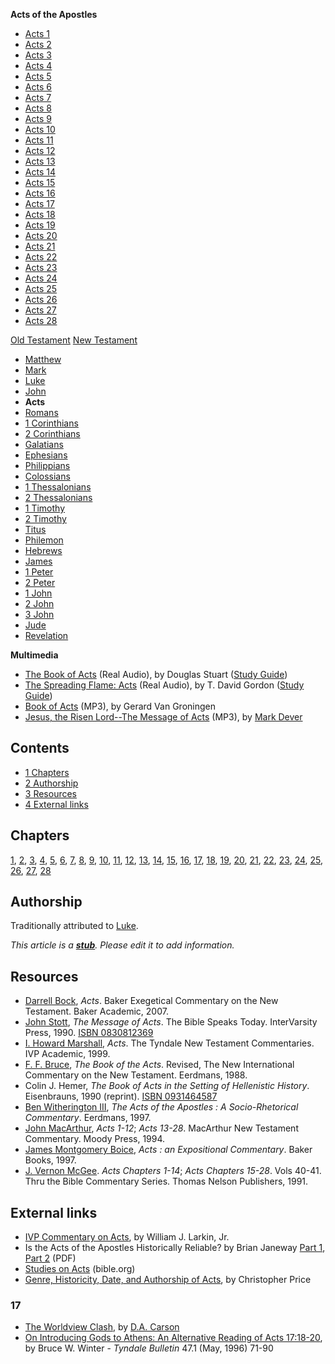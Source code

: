 **Acts of the Apostles**
-   [Acts 1](Acts_1 "Acts 1")
-   [Acts 2](index.php?title=Acts_2&action=edit&redlink=1 "Acts 2 (page does not exist)")
-   [Acts 3](index.php?title=Acts_3&action=edit&redlink=1 "Acts 3 (page does not exist)")
-   [Acts 4](index.php?title=Acts_4&action=edit&redlink=1 "Acts 4 (page does not exist)")
-   [Acts 5](index.php?title=Acts_5&action=edit&redlink=1 "Acts 5 (page does not exist)")
-   [Acts 6](index.php?title=Acts_6&action=edit&redlink=1 "Acts 6 (page does not exist)")
-   [Acts 7](index.php?title=Acts_7&action=edit&redlink=1 "Acts 7 (page does not exist)")
-   [Acts 8](index.php?title=Acts_8&action=edit&redlink=1 "Acts 8 (page does not exist)")
-   [Acts 9](index.php?title=Acts_9&action=edit&redlink=1 "Acts 9 (page does not exist)")
-   [Acts 10](index.php?title=Acts_10&action=edit&redlink=1 "Acts 10 (page does not exist)")
-   [Acts 11](index.php?title=Acts_11&action=edit&redlink=1 "Acts 11 (page does not exist)")
-   [Acts 12](index.php?title=Acts_12&action=edit&redlink=1 "Acts 12 (page does not exist)")
-   [Acts 13](index.php?title=Acts_13&action=edit&redlink=1 "Acts 13 (page does not exist)")
-   [Acts 14](index.php?title=Acts_14&action=edit&redlink=1 "Acts 14 (page does not exist)")
-   [Acts 15](index.php?title=Acts_15&action=edit&redlink=1 "Acts 15 (page does not exist)")
-   [Acts 16](index.php?title=Acts_16&action=edit&redlink=1 "Acts 16 (page does not exist)")
-   [Acts 17](Acts_17 "Acts 17")
-   [Acts 18](index.php?title=Acts_18&action=edit&redlink=1 "Acts 18 (page does not exist)")
-   [Acts 19](index.php?title=Acts_19&action=edit&redlink=1 "Acts 19 (page does not exist)")
-   [Acts 20](index.php?title=Acts_20&action=edit&redlink=1 "Acts 20 (page does not exist)")
-   [Acts 21](index.php?title=Acts_21&action=edit&redlink=1 "Acts 21 (page does not exist)")
-   [Acts 22](index.php?title=Acts_22&action=edit&redlink=1 "Acts 22 (page does not exist)")
-   [Acts 23](index.php?title=Acts_23&action=edit&redlink=1 "Acts 23 (page does not exist)")
-   [Acts 24](index.php?title=Acts_24&action=edit&redlink=1 "Acts 24 (page does not exist)")
-   [Acts 25](index.php?title=Acts_25&action=edit&redlink=1 "Acts 25 (page does not exist)")
-   [Acts 26](index.php?title=Acts_26&action=edit&redlink=1 "Acts 26 (page does not exist)")
-   [Acts 27](index.php?title=Acts_27&action=edit&redlink=1 "Acts 27 (page does not exist)")
-   [Acts 28](index.php?title=Acts_28&action=edit&redlink=1 "Acts 28 (page does not exist)")

[Old Testament](Old_Testament "Old Testament")
[New Testament](New_Testament "New Testament")
-   [Matthew](Gospel_of_Matthew "Gospel of Matthew")
-   [Mark](Gospel_of_Mark "Gospel of Mark")
-   [Luke](Gospel_of_Luke "Gospel of Luke")
-   [John](Gospel_of_John "Gospel of John")
-   **Acts**
-   [Romans](Epistle_to_the_Romans "Epistle to the Romans")
-   [1 Corinthians](First_Epistle_to_the_Corinthians "First Epistle to the Corinthians")
-   [2 Corinthians](Second_Epistle_to_the_Corinthians "Second Epistle to the Corinthians")
-   [Galatians](Epistle_to_the_Galatians "Epistle to the Galatians")
-   [Ephesians](Epistle_to_the_Ephesians "Epistle to the Ephesians")
-   [Philippians](Epistle_to_the_Philippians "Epistle to the Philippians")
-   [Colossians](Epistle_to_the_Colossians "Epistle to the Colossians")
-   [1 Thessalonians](First_Epistle_to_the_Thessalonians "First Epistle to the Thessalonians")
-   [2 Thessalonians](Second_Epistle_to_the_Thessalonians "Second Epistle to the Thessalonians")
-   [1 Timothy](First_Epistle_to_Timothy "First Epistle to Timothy")
-   [2 Timothy](Second_Epistle_to_Timothy "Second Epistle to Timothy")
-   [Titus](Epistle_to_Titus "Epistle to Titus")
-   [Philemon](Epistle_to_Philemon "Epistle to Philemon")
-   [Hebrews](Epistle_to_the_Hebrews "Epistle to the Hebrews")
-   [James](Epistle_of_James "Epistle of James")
-   [1 Peter](First_Epistle_of_Peter "First Epistle of Peter")
-   [2 Peter](Second_Epistle_of_Peter "Second Epistle of Peter")
-   [1 John](First_Epistle_of_John "First Epistle of John")
-   [2 John](Second_Epistle_of_John "Second Epistle of John")
-   [3 John](Third_Epistle_of_John "Third Epistle of John")
-   [Jude](Epistle_of_Jude "Epistle of Jude")
-   [Revelation](Book_of_Revelation "Book of Revelation")

**Multimedia**

-   [The Book of Acts](http://www.gordonconwell.edu/audio/dimensions/htsb/htsb06.ram)
    (Real Audio), by Douglas Stuart
    ([Study Guide](http://www.gordonconwell.edu/ockenga/dimensions/htsb/pdf/studying_06.pdf))
-   [The Spreading Flame: Acts](http://www.gordonconwell.edu/audio/ntw10.ram)
    (Real Audio), by T. David Gordon
    ([Study Guide](http://www.gordonconwell.edu/ockenga/dimensions/nt1/pdf/nt1_10.pdf))
-   [Book of Acts](http://covenantseminary.inmotionhosting.com/OT215_Lecture_24.mp3)
    (MP3), by Gerard Van Groningen
-   [Jesus, the Risen Lord--The Message of Acts](http://dl.salemweb.net/?mg=0A7DC31E-F851-4864-A5A6-4390F5709EE7)
    (MP3), by [Mark Dever](Mark_Dever "Mark Dever")

## Contents

-   [1 Chapters](#Chapters)
-   [2 Authorship](#Authorship)
-   [3 Resources](#Resources)
-   [4 External links](#External_links)

## Chapters

[1](Acts_1 "Acts 1"),
[2](index.php?title=Acts_2&action=edit&redlink=1 "Acts 2 (page does not exist)"),
[3](index.php?title=Acts_3&action=edit&redlink=1 "Acts 3 (page does not exist)"),
[4](index.php?title=Acts_4&action=edit&redlink=1 "Acts 4 (page does not exist)"),
[5](index.php?title=Acts_5&action=edit&redlink=1 "Acts 5 (page does not exist)"),
[6](index.php?title=Acts_6&action=edit&redlink=1 "Acts 6 (page does not exist)"),
[7](index.php?title=Acts_7&action=edit&redlink=1 "Acts 7 (page does not exist)"),
[8](index.php?title=Acts_8&action=edit&redlink=1 "Acts 8 (page does not exist)"),
[9](index.php?title=Acts_9&action=edit&redlink=1 "Acts 9 (page does not exist)"),
[10](index.php?title=Acts_10&action=edit&redlink=1 "Acts 10 (page does not exist)"),
[11](index.php?title=Acts_11&action=edit&redlink=1 "Acts 11 (page does not exist)"),
[12](index.php?title=Acts_12&action=edit&redlink=1 "Acts 12 (page does not exist)"),
[13](index.php?title=Acts_13&action=edit&redlink=1 "Acts 13 (page does not exist)"),
[14](index.php?title=Acts_14&action=edit&redlink=1 "Acts 14 (page does not exist)"),
[15](index.php?title=Acts_15&action=edit&redlink=1 "Acts 15 (page does not exist)"),
[16](index.php?title=Acts_16&action=edit&redlink=1 "Acts 16 (page does not exist)"),
[17](Acts_17 "Acts 17"),
[18](index.php?title=Acts_18&action=edit&redlink=1 "Acts 18 (page does not exist)"),
[19](index.php?title=Acts_19&action=edit&redlink=1 "Acts 19 (page does not exist)"),
[20](index.php?title=Acts_20&action=edit&redlink=1 "Acts 20 (page does not exist)"),
[21](index.php?title=Acts_21&action=edit&redlink=1 "Acts 21 (page does not exist)"),
[22](index.php?title=Acts_22&action=edit&redlink=1 "Acts 22 (page does not exist)"),
[23](index.php?title=Acts_23&action=edit&redlink=1 "Acts 23 (page does not exist)"),
[24](index.php?title=Acts_24&action=edit&redlink=1 "Acts 24 (page does not exist)"),
[25](index.php?title=Acts_25&action=edit&redlink=1 "Acts 25 (page does not exist)"),
[26](index.php?title=Acts_26&action=edit&redlink=1 "Acts 26 (page does not exist)"),
[27](index.php?title=Acts_27&action=edit&redlink=1 "Acts 27 (page does not exist)"),
[28](index.php?title=Acts_28&action=edit&redlink=1 "Acts 28 (page does not exist)")

## Authorship

Traditionally attributed to [Luke](Luke "Luke").

*This article is a **[stub](http://www.theopedia.com/Category:Theopedia_stubs "Category:Theopedia stubs")**. Please edit it to add information.*
## Resources

-   [Darrell Bock](Darrell_Bock "Darrell Bock"), *Acts*. Baker
    Exegetical Commentary on the New Testament. Baker Academic, 2007.
-   [John Stott](John_Stott "John Stott"), *The Message of Acts*.
    The Bible Speaks Today. InterVarsity Press, 1990.
    [ISBN 0830812369](http://www.theopedia.com/Special:BookSources/0830812369)
-   [I. Howard Marshall](I._Howard_Marshall "I. Howard Marshall"),
    *Acts*. The Tyndale New Testament Commentaries. IVP Academic, 1999.
-   [F. F. Bruce](F._F._Bruce "F. F. Bruce"),
    *The Book of the Acts*. Revised, The New International Commentary
    on the New Testament. Eerdmans, 1988.
-   Colin J. Hemer,
    *The Book of Acts in the Setting of Hellenistic History*.
    Eisenbrauns, 1990 (reprint).
    [ISBN 0931464587](http://www.theopedia.com/Special:BookSources/0931464587)
-   [Ben Witherington III](Ben_Witherington_III "Ben Witherington III"),
    *The Acts of the Apostles : A Socio-Rhetorical Commentary*.
    Eerdmans, 1997.
-   [John MacArthur](John_MacArthur "John MacArthur"), *Acts 1-12*;
    *Acts 13-28*. MacArthur New Testament Commentary. Moody Press,
    1994.
-   [James Montgomery Boice](James_Montgomery_Boice "James Montgomery Boice"),
    *Acts : an Expositional Commentary*. Baker Books, 1997.
-   [J. Vernon McGee](J._Vernon_McGee "J. Vernon McGee").
    *Acts Chapters 1-14*; *Acts Chapters 15-28*. Vols 40-41. Thru the
    Bible Commentary Series. Thomas Nelson Publishers, 1991.

## External links

-   [IVP Commentary on Acts](http://www.biblegateway.com/resources/commentaries/index.php?action=getBookSections&cid=5&source=),
    by William J. Larkin, Jr.
-   Is the Acts of the Apostles Historically Reliable? by Brian
    Janeway
    [Part 1](http://www.chafer.edu/journal/back_issues/v5n1_c.pdf),
    [Part 2](http://www.chafer.edu/journal/back_issues/V5n2_c.PDF)
    (PDF)
-   [Studies on Acts](http://www.bible.org/passage.php?passage_id=44)
    (bible.org)
-   [Genre, Historicity, Date, and Authorship of Acts](http://www.christianorigins.com/acts.html),
    by Christopher Price

### 17

-   [The Worldview Clash](http://www.facingthechallenge.org/carson.htm),
    by [D.A. Carson](D.A._Carson "D.A. Carson")
-   [On Introducing Gods to Athens: An Alternative Reading of Acts 17:18-20](http://tyndalehouse.com/tynbul/library/TynBull_1996_47_1_04_Winter_Acts17GodsOfAthens.pdf),
    by Bruce W. Winter - *Tyndale Bulletin* 47.1 (May, 1996) 71-90